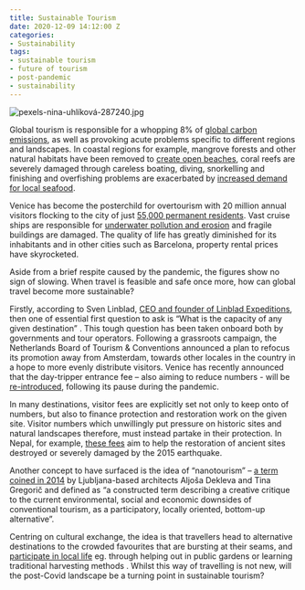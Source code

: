 ```yaml
---
title: Sustainable Tourism
date: 2020-12-09 14:12:00 Z
categories:
- Sustainability
tags:
- sustainable tourism
- future of tourism
- post-pandemic
- sustainability
---
```


![pexels-nina-uhlíková-287240.jpg](/uploads/pexels-nina-uhl%C3%ADkov%C3%A1-287240.jpg)

Global tourism is responsible for a whopping 8% of [global carbon emissions](https://www.carbonbrief.org/tourism-responsible-for-8-of-global-greenhouse-gas-emissions-study-finds), as well as provoking acute problems specific to different regions and landscapes.
In coastal regions for example, mangrove forests and other natural habitats have been removed to [create open beaches](https://wwf.panda.org/discover/our_focus/oceans_practice/coasts/mangroves/), coral reefs are severely damaged through careless boating, diving, snorkelling and finishing and overfishing problems are exacerbated by [increased demand for local seafood](https://wwf.panda.org/discover/our_focus/oceans_practice/problems/tourism/tourism_pressure/).

Venice has become the posterchild for overtourism with 20 million annual visitors flocking to the city of just [55,000 permanent residents](https://www.responsibletravel.com/copy/overtourism-in-venice#:~:text=Overtourism%20boils%20down%20to%20the,55%2C000%20permanent%20residents%20%5B1%5D.). Vast cruise ships are responsible for [underwater pollution and erosion](https://www.bbc.co.uk/news/world-europe-49276730) and fragile buildings are damaged. The quality of life has greatly diminished for its inhabitants and in other cities such as Barcelona, property rental prices have skyrocketed. 

Aside from a brief respite caused by the pandemic, the figures show no sign of slowing. When travel is feasible and safe once more, how can global travel become more sustainable?

Firstly, according to Sven Linblad, [CEO and founder of Linblad Expeditions](https://www.travelweekly.com/Strategic-Content/Regenerative-Tourism), then one of essential first question to ask is “What is the capacity of any given destination” . This tough question has been taken onboard both by governments and tour operators. Following a grassroots campaign, the Netherlands Board of Tourism & Conventions announced a plan to refocus its promotion away from Amsterdam, towards other locales in the country in a hope to more evenly distribute visitors. Venice has recently announced that the day-tripper entrance fee – also aiming to reduce numbers - will be [re-introduced](https://edition.cnn.com/travel/article/venice-entry-fee-2022/index.html), following its pause during the pandemic. 

In many destinations, visitor fees are explicitly set not only to keep onto of numbers, but also to finance protection and restoration work on the given site. Visitor numbers which unwillingly put pressure on historic sites and natural landscapes therefore, must instead partake in their protection. In Nepal, for example, [these fees](https://www.welcomenepal.com/plan-your-trip/heritage-site-entry-fees.html) aim to help the restoration of ancient sites destroyed or severely damaged by the 2015 earthquake.

Another concept to have surfaced is the idea of “nanotourism” – [a term coined in 2014](https://www.independent.co.uk/travel/news-and-advice/nanotourism-sustainable-travel-tourism-local-responsible-overtourism-b1620736.html) by Ljubljana-based architects Aljoša Dekleva and Tina Gregorič and defined as 
“a constructed term describing a creative critique to the current environmental, social and economic downsides of conventional tourism, as a participatory, locally oriented, bottom-up alternative”.  

Centring on cultural exchange, the idea is that travellers head to alternative destinations to the crowded favourites that are bursting at their seams, and [participate in local life](https://traveltomorrow.com/what-is-nanotourism-and-how-can-it-help-us/) eg. through helping out in public gardens or learning traditional harvesting methods . Whilst this way of travelling is not new, will the post-Covid landscape be a turning point in sustainable tourism?
